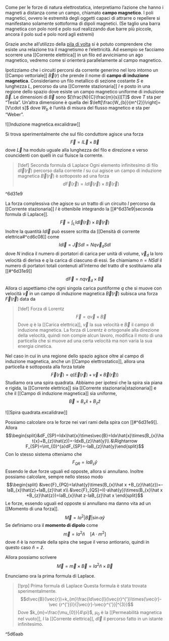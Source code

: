 Come per le forze di natura elettrostatica, interpretiamo l’azione che hanno i magneti a distanza come un campo, chiamato **campo magnetico**.
I poli magnetici, ovvero le estremità degli oggetti capaci di attrarre o repellere si manifestano solamente sottoforma di dipoli magnetici.
(Se taglio una barra magnetica con polo nord e polo sud realizzando due barre più piccole, ancora il polo sud e polo nord agli estremi)

Grazie anche all’utilizzo della [pila di volta](https://it.wikipedia.org/wiki/Pila_di_Volta)  si è potuto comprendere che esiste una relazione tra il magnetismo e l’elettricità.
Ad esempio se facciamo scorrere una [[Corrente elettrica]] in un filo ed avviciniamo un ago magnetico, vedremo come si orienterà parallelamente al campo magnetico.

Ipotizziamo che i circuiti percorsi da corrente generino nel loro intorno un [[Campo vettoriale]] $\vec{B}(r)$ che prende il nome di **campo di induzione magnetica**.
Consideriamo un filo metallico di sezione costante $S$ e lunghezza $L$, percorso da una [[Corrente stazionaria]] $I$ e posto in una regione dello spazio dove esiste un campo magnetico uniforme di induzione $\vec{B}$.
Le dimensioni di $\vec{B}$ sono $[\frac{N}{C}\frac{m}{s}][T]$ dove $T$ sta per “Tesla”. Un’altra dimensione è quella dei $\left[\frac{W_{b}}{m^{2}}\right]= [V\cdot s]$ dove $W_{b}$ è l’unità di misura del flusso magnetico e sta per “Weber”.

![[Induzione magnetica.excalidraw]]

Si trova sperimentalmente che sul filo conduttore agisce una forza 
$$\vec{F}=I\vec{L}\times \vec{B}$$
dove $\vec{L}$ ha modulo uguale alla lunghezza del filo e direzione e verso councidenti con quelli in cui fluisce la corrente.

>[!def] Seconda formula di Laplace
>Ogni elemento infinitesimo di filo $d\vec{l}(\vec{r})$ percorso dalla corrente $I$ su cui agisce un campo di induzione magnetica $\vec{B}(\vec{r})$ è sottoposto ad una forza 
>$$d\vec{F}(\vec{r})=Id\vec{l}(\vec{r})\times \vec{B}(\vec{r})$$
>

^6d31e9

La forza complessiva che agisce su un tratto di un circuito $I$ percorso da [[Corrente stazionaria]] $I$ è ottenibile integrando la [[#^6d31e9|seconda formula di Laplace]].
$$\vec{F}=\int_{L}Id\vec{l}(\vec{r})\times\vec{B}(\vec{r})$$
Inoltre la quantità $Id\vec{l}$ può essere scritta da [[Densità di corrente elettrica#^cd6c08]] come
$$Id\vec{l}=\vec{J}Sdl=Nq\vec{v}_{d}Sdl$$
dove $N$ indica il numero di portatori di carica per unità di volume, $\vec{v}_{d}$ la loro velocità di deriva e $q$ la carica di ciascuno di essi.
Se chiamiamo $n=NSdl$ il numero di portatori totali contenuti all’interno del tratto $dl$ e sostituiamo alla [[#^6d31e9]]
$$d\vec{F}=nq\vec{v}_{d}\times \vec{B}$$
Allora ci aspettiamo che ogni singola carica puntiforme $q$ che si muove con velocità $\vec{v}$ in un campo di induzione magnetica $\vec{B}(\vec{r})$ subisca una forza $\vec{F}(\vec{r})$ data da
>[!def] Forza di Lorentz
>$$\vec{F}=q\vec{v}\times \vec{B}$$
>Dove $q$ è la [[Carica elettrica]], $\vec{v}$ la sua velocità e $\vec{B}$ il campo di induzione magnetica.
>La forza di Lorentz è ortogonale alla direzione della velocità, quindi non compie alcun lavoro, modifica il moto di una particella che si muove ad una certa velocità ma non varia la sua energia cinetica.

Nel caso in cui in una regione dello spazio agisce oltre al campo di induzione magnetica, anche un [[Campo elettrostatico]], allora una particella è sottoposta alla forza totale
$$\vec{F}(\vec{r})=q(\vec{E}(\vec{r})+\vec{v}\times \vec{B}(\vec{r}))$$
Studiamo ora una spira quadrata.
Abbiamo per ipotesi che la spira sia piana e rigida, la [[Corrente elettrica]] sia [[Corrente stazionaria|stazionaria]] e che il [[Campo di induzione magnetica]] sia uniforme,
$$\vec{B}=B_{x}\hat{x}+B_{z}\hat{z}$$

![[Spira quadrata.excalidraw]]

Possiamo calcolare ora le forze nei vari rami della spira con [[#^6d31e9]].
Allora 
$$\begin{split}&dF_{SP}=Idx\hat{x}\times\vec{B}=Idx\hat{x}\times(B_{x}\hat{x}+B_{z}\hat{z})=-IdxB_{z}\hat{y}\\
&\Rightarrow F_{SP}=\int_{0}^{a}dF_{SP}=-IaB_{z}\hat{y}\end{split}$$
Con lo stesso sistema otteniamo che 
$$F_{QR} = IaB_{z}\hat y$$
Essendo le due forze uguali ed opposte, allora si annullano.
Inoltre possiamo calcolare, sempre nello stesso modo
$$\begin{split}
&\vec{F}_{PQ}=Ia\hat{y}\times(B_{x}\hat x +B_{z}\hat{z})=-IaB_{x}\hat{z}+IaB_{z}\hat x\\
&\vec{F}_{QS}=I(-a\hat{y})\times(B_{x}\hat x +B_{z}\hat{z})=IaB_{x}\hat z-IaB_{z}\hat x
\end{split}$$
Le forze, essendo uguali ed opposte si annullano ma danno vita ad un [[Momento di una forza]].
$$\vec{M}=Ia^{2}|\vec{B}|\sin{\alpha}\hat{y}$$
Se definiamo ora il **momento di dipolo** come
$$\vec{m} = Ia^{2}\hat{n}\quad [A\cdot m^{2}]$$
dove $\hat{n}$ è la normale della spira che segue il verso antiorario, quindi in questo caso $\hat n = \hat z$.

Allora possiamo scrivere 
$$\vec{M}=\vec{m}\times \vec{B}=Ia^{2}\hat{n}\times \vec{{B}}$$

Enunciamo ora la prima formula di Laplace.
>[!prp] Prima formula di Laplace
>Questa formula è stata trovata sperimentalmente.
>$$d\vec{B}(\vec{r})=k_{m}\frac{Id\vec{l}(\vec{r}^{'})\times(\vec{r}-\vec {r^{'}})}{|\vec{r}-\vec{r^{'}}|^{3}}$$
>Dove $k_{m}=\frac{\mu_{0}}{4\pi}$, $\mu_{0}$ è la [[Permeabilità magnetica nel vuoto]], $I$ la [[Corrente elettrica]], $d\vec{l}$ il percorso fatto in un istante infinitesimo.
>
>

^5d6aab



